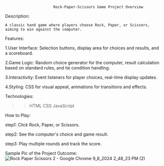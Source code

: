                           Rock-Paper-Scissors Game Project Overview


Description: 

    A classic hand game where players choose Rock, Paper, or Scissors, aiming to win against the computer.

Features:

1.User Interface: Selection buttons, display area for choices and results, and a scoreboard.

2.Game Logic: Random choice generator for the computer, result calculation based on standard rules, and tie condition handling.

3.Interactivity: Event listeners for player choices, real-time display updates.

4.Styling: CSS for visual appeal, animations for transitions and effects.

Technologies:

>> HTML
>> CSS
>> JavaScript

How to Play:

step1:
Click Rock, Paper, or Scissors.

step2:
See the computer's choice and game result.

step3:
Play multiple rounds and track the score.

Sample Pic of the Project Outcome:
![Rock Paper Scissors 2 - Google Chrome 9_8_2024 2_48_23 PM (2)](https://github.com/user-attachments/assets/ccd0f20e-c72d-4aa5-b63c-efe0e47c5422)
